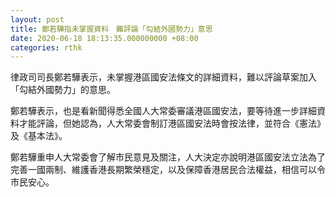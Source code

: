 ```yaml
---
layout: post
title: 鄭若驊指未掌握資料　難評論「勾結外國勢力」意思
date: 2020-06-18 18:13:35.000000000 +08:00
categories: rthk
---
```


律政司司長鄭若驊表示，未掌握港區國安法條文的詳細資料，難以評論草案加入「勾結外國勢力」的意思。

鄭若驊表示，也是看新聞得悉全國人大常委審議港區國安法，要等待進一步詳細資料才能評論，但她認為，人大常委會制訂港區國安法時會按法律，並符合《憲法》及《基本法》。

鄭若驊重申人大常委會了解市民意見及關注，人大決定亦說明港區國安法立法為了完善一國兩制、維護香港長期繁榮穩定，以及保障香港居民合法權益，相信可以令市民安心。
